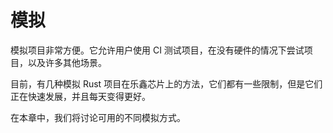 # 模拟

模拟项目非常方便。它允许用户使用 CI 测试项目，在没有硬件的情况下尝试项目，以及许多其他场景。

目前，有几种模拟 Rust 项目在乐鑫芯片上的方法，它们都有一些限制，但是它们正在快速发展，并且每天变得更好。

在本章中，我们将讨论可用的不同模拟方式。
